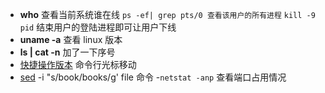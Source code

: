 - **who** 查看当前系统谁在线  `ps -ef| grep pts/0 查看该用户的所有进程`  `kill -9 pid` 结束用户的登陆进程即可让用户下线
- **uname -a** 查看 linux 版本
- **ls | cat -n** 加了一下序号
- [快捷操作版本](http://wiki.jikexueyuan.com/project/linux-command/chap09.html)  命令行光标移动
- [sed](http://man.linuxde.net/sed) -i "s/book/books/g' file 命令
-`netstat -anp` 查看端口占用情况